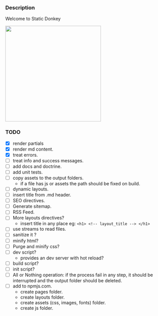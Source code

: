 ### Description

Welcome to Static Donkey

<img src="https://github.com/user-attachments/assets/6936fffa-cead-4d9a-a68d-d4e71ca39e83" width="300"/>


### TODO

  - [x] render partials 
  - [x] render md content.
  - [x] treat errors.
  - [ ] treat info and success messages.
  - [ ] add docs and doctrine.
  - [ ] add unit tests.
  - [ ] copy assets to the output folders.
     - if a file has js or assets the path should be fixed on build.
  - [ ] dynamic layouts.
  - [ ] insert title from .md header.
  - [ ] SEO directives.
  - [ ] Generate sitemap.
  - [ ] RSS Feed.
  - [ ] More layouts directives?
    - insert title in any place eg:  `<h1> <!-- layout_title --> </h1>`
  - [ ] use streams to read files.
  - [ ] sanitize it ?
  - [ ] minify html?
  - [ ] Purge and minify css?
  - [ ] dev script?
    - provides an dev server with hot reload?
  - [ ] build script?
  - [ ] init script?
  - [ ] All or Nothing operation: if the process fail in any step,
        it should be interrupted and the output folder should be deleted.
  - [ ] add to npmjs.com.
    - create pages folder.
    - create layouts folder.
    - create assets (css, images, fonts) folder.
    - create js folder.

